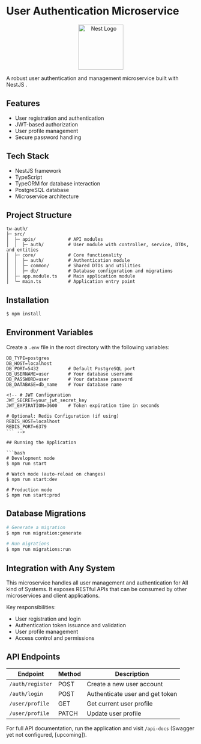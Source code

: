# User Authentication Microservice

<p align="center">
  <a href="http://nestjs.com/" target="blank"><img src="https://nestjs.com/img/logo-small.svg" width="120" alt="Nest Logo" /></a>
</p>

A robust user authentication and management microservice built with NestJS .

## Features

- User registration and authentication
- JWT-based authorization
- User profile management
- Secure password handling

## Tech Stack

- NestJS framework
- TypeScript
- TypeORM for database interaction
- PostgreSQL database
- Microservice architecture

## Project Structure

```
tw-auth/
├─ src/
│  ├─ apis/            # API modules
│  │  ├─ auth/         # User module with controller, service, DTOs, and entities
│  ├─ core/            # Core functionality
│  │  ├─ auth/         # Authentication module
│  │  ├─ common/       # Shared DTOs and utilities
│  │  ├─ db/           # Database configuration and migrations
│  ├─ app.module.ts    # Main application module
│  └─ main.ts          # Application entry point
```

## Installation

```bash
$ npm install
```

## Environment Variables

Create a `.env` file in the root directory with the following variables:

```
DB_TYPE=postgres
DB_HOST=localhost
DB_PORT=5432           # Default PostgreSQL port
DB_USERNAME=user       # Your database username
DB_PASSWORD=user       # Your database password
DB_DATABASE=db_name    # Your database name

<!-- # JWT Configuration
JWT_SECRET=your_jwt_secret_key
JWT_EXPIRATION=3600    # Token expiration time in seconds

# Optional: Redis Configuration (if using)
REDIS_HOST=localhost
REDIS_PORT=6379
``` -->

## Running the Application

```bash
# Development mode
$ npm run start

# Watch mode (auto-reload on changes)
$ npm run start:dev

# Production mode
$ npm run start:prod
```

## Database Migrations

```bash
# Generate a migration
$ npm run migration:generate

# Run migrations
$ npm run migrations:run
```


## Integration with Any System

This microservice handles all user management and authentication for All kind of Systems. It exposes RESTful APIs that can be consumed by other microservices and client applications.

Key responsibilities:

- User registration and login
- Authentication token issuance and validation
- User profile management
- Access control and permissions

## API Endpoints

| Endpoint         | Method | Description                     |
| ---------------- | ------ | ------------------------------- |
| `/auth/register` | POST   | Create a new user account       |
| `/auth/login`    | POST   | Authenticate user and get token |
| `/user/profile`  | GET    | Get current user profile        |
| `/user/profile`  | PATCH  | Update user profile             |

For full API documentation, run the application and visit `/api-docs` (Swagger yet not configured, [upcoming]).
